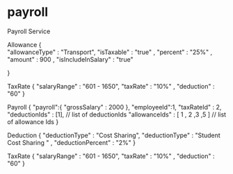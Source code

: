 # payroll
Payroll Service

Allowance
{   
	 "allowanceType" : "Transport",
	 "isTaxable" : "true" ,
	 "percent" : "25%" ,
	  "amount" : 900 ,
	  "isIncludeInSalary" : "true"
	 
}


TaxRate
{
	 "salaryRange" : "601 - 1650",
	 "taxRate" : "10%" ,
	 "deduction" : "60" 
}



Payroll
{
"payroll":{
         	"grossSalary" : 2000
 },
 "employeeId":1,
 "taxRateId" : 2,
 "deductionIds" : [1], // list of deductionIds 
 "allowanceIds" : [ 1 , 2 ,3 ,5 ] // list of allowance Ids
}

Deduction
{
	 "deductionType" : "Cost Sharing",
	 "deductionType" : "Student Cost Sharing " ,
	 "deductionPercent" : "2%" 
}

TaxRate
{
	 "salaryRange" : "601 - 1650",
	 "taxRate" : "10%" ,
	 "deduction" : "60" 
}

